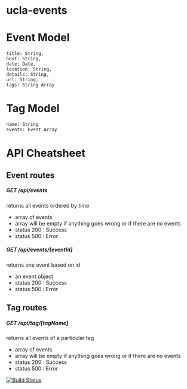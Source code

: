 # ucla-events

# Event Model
    title: String,
    host: String,
    date: Date,
    location: String,
    details: String,
    url: String,
    tags: String Array

# Tag Model
    name: String
    events: Event Array

# API Cheatsheet

## Event routes

##### GET /api/events  
returns all events ordered by time
- array of events
- array will be empty if anything goes wrong or if there are no events
- status 200 : Success
- status 500 : Error

##### GET /api/events/[eventId]
returns one event based on id
- an event object
- status 200 : Success
- status 500 : Error


## Tag routes

##### GET /api/tag/[tagName]
returns all events of a particular tag
- array of events
- array will be empty if anything goes wrong or if there are no events
- status 200 : Success
- status 500 : Error

[![Build Status](https://travis-ci.com/mitrikyle/ucla-events.svg?token=4pjpRgWQNr8j1qw1gjL9&branch=master)](https://travis-ci.com/mitrikyle/ucla-events)

